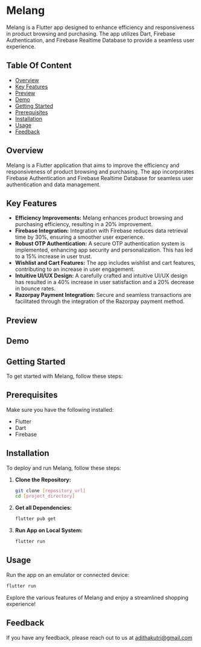 
# Melang
Melang is a Flutter app designed to enhance efficiency and responsiveness in product browsing and purchasing. The app utilizes Dart, Firebase Authentication, and Firebase Realtime Database to provide a seamless user experience.


## Table Of Content

- [Overview](#overview)
- [Key Features](#key-features)
- [Preview](#preview)
- [Demo](#demo)
- [Getting Started](#getting-started)
- [Prerequisites](#prerequisites)
- [Installation](#installation)
- [Usage](#usage)
- [Feedback](#feedback)


## Overview
Melang is a Flutter application that aims to improve the efficiency and responsiveness of product browsing and purchasing. The app incorporates Firebase Authentication and Firebase Realtime Database for seamless user authentication and data management.

## Key Features
* **Efficiency Improvements:** Melang enhances product browsing and purchasing efficiency, resulting in a 20% improvement.
* **Firebase Integration:** Integration with Firebase reduces data retrieval time by 30%, ensuring a smoother user experience.
* **Robust OTP Authentication:** A secure OTP authentication system is implemented, enhancing app security and personalization. This has led to a 15% increase in user trust.
* **Wishlist and Cart Features:** The app includes wishlist and cart features, contributing to an increase in user engagement.
* **Intuitive UI/UX Design:** A carefully crafted and intuitive UI/UX design has resulted in a 40% increase in user satisfaction and a 20% decrease in bounce rates.
* **Razorpay Payment Integration:** Secure and seamless transactions are facilitated through the integration of the Razorpay payment method.
  
## Preview

## Demo

## Getting Started
To get started with Melang, follow these steps:

## Prerequisites
Make sure you have the following installed:

* Flutter
* Dart
* Firebase

## Installation
To deploy and run Melang, follow these steps:

1. **Clone the Repository:**
   ```bash
   git clone [repository_url]
   cd [project_directory]
   ```

2. **Get all Dependencies:**
    ```bash
    flutter pub get
    ```

3. **Run App on Local System:**
    ```bash
    flutter run
    ```

## Usage
Run the app on an emulator or connected device:

  ```bash
  flutter run
  ```
Explore the various features of Melang and enjoy a streamlined shopping experience!

## Feedback

If you have any feedback, please reach out to us at adithakutri@gmail.com


